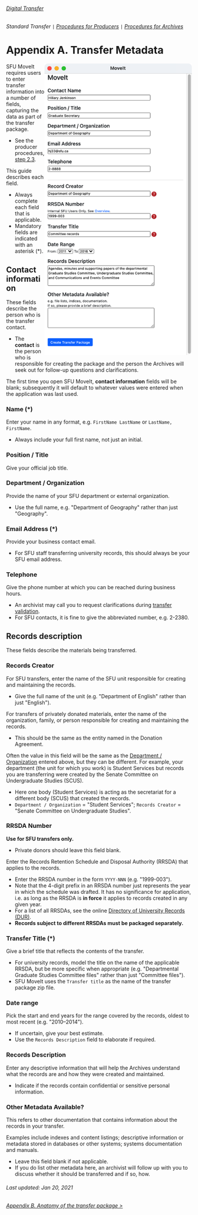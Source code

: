 ###### [Digital Transfer](../../README.md)
###### Standard Transfer `|` [Procedures for Producers](../standard-producers/00-introduction.md) `|` [Procedures for Archives](../standard-archives/00-introduction.md)

# Appendix A. Transfer Metadata
<img align="right" width="400" src="../../screenshots/02-sfu-moveit.png">

SFU MoveIt requires users to enter transfer information into a number of fields, capturing the data as part of the transfer package.
- See the producer procedures, [step 2.3](../standard-producers/02-transfer#23-create-a-transfer-package-with-sfu-moveit).

This guide describes each field.
- Always complete each field that is applicable.
- Mandatory fields are indicated with an asterisk (*).

## Contact information
These fields describe the person who is the transfer contact.
- The **contact** is the person who is responsible for creating the package and the person the Archives will seek out for follow-up questions and clarifications.

The first time you open SFU MoveIt, **contact information** fields will be blank; subsequently it will default to whatever values were entered when the application was last used.

### Name (*)
Enter your name in any format, e.g. `FirstName LastName` or `LastName, FirstName`.
- Always include your full first name, not just an initial.

### Position / Title
Give your official job title.

### Department / Organization
Provide the name of your SFU department or external organization.
- Use the full name, e.g. "Department of Geography" rather than just "Geography".

### Email Address (*)
Provide your business contact email.
- For SFU staff transferring university records, this should always be your SFU email address.

### Telephone
Give the phone number at which you can be reached during business hours.
- An archivist may call you to request clarifications during [transfer validation](../standard-archives/03-validation.md).
- For SFU contacts, it is fine to give the abbreviated number, e.g. 2-2380.

## Records description
These fields describe the materials being transferred.

### Records Creator
For SFU transfers, enter the name of the SFU unit responsible for creating and maintaining the records.
- Give the full name of the unit (e.g. "Department of English" rather than just "English").

For transfers of privately donated materials, enter the name of the organization, family, or person responsible for creating and maintaining the records.
- This should be the same as the entity named in the Donation Agreement.

Often the value in this field will be the same as the [Department / Organization](#department-organization) entered above, but they can be different. For example, your department (the unit for which you work) is Student Services but records you are transferring were created by the Senate Committee on Undergraduate Studies (SCUS).
- Here one body (Student Services) is acting as the secretariat for a different body (SCUS) that created the records.
- `Department / Organization` = "Student Services"; `Records Creator` = "Senate Committee on Undergraduate Studies".

### RRSDA Number
**Use for SFU transfers only.**
- Private donors should leave this field blank.

Enter the Records Retention Schedule and Disposal Authority (RRSDA) that applies to the records.
- Enter the RRSDA number in the form `YYYY-NNN` (e.g. "1999-003").
- Note that the 4-digit prefix in an RRSDA number just represents the year in which the schedule was drafted. It has no significance for application, i.e. as long as the RRSDA is **in force** it applies to records created in any given year.
- For a list of all RRSDAs, see the online [Directory of University Records (DUR)](http://www.sfu.ca/archives2/dur/rrsdas.html).
- **Records subject to different RRSDAs must be packaged separately.**

### Transfer Title (*)
Give a brief title that reflects the contents of the transfer.
- For university records, model the title on the name of the applicable RRSDA, but be more specific when appropriate (e.g. "Departmental Graduate Studies Committee files" rather than just "Committee files").
- SFU MoveIt uses the `Transfer title` as the name of the transfer package zip file.

### Date range
Pick the start and end years for the range covered by the records, oldest to most recent (e.g. "2010–2014").
- If uncertain, give your best estimate.
- Use the `Records Description` field to elaborate if required.

### Records Description
Enter any descriptive information that will help the Archives understand what the records are and how they were created and maintained.
-	Indicate if the records contain confidential or sensitive personal information.

### Other Metadata Available?
This refers to other documentation that contains information about the records in your transfer.

Examples include indexes and content listings; descriptive information or metadata stored in databases or other systems; systems documentation and manuals.
-	Leave this field blank if not applicable.
- If you do list other metadata here, an archivist will follow up with you to discuss whether it should be transferred and if so, how.

###### Last updated: Jan 20, 2021
###### [Appendix B. Anatomy of the transfer package >](b-anatomy-transfer-package.md)
